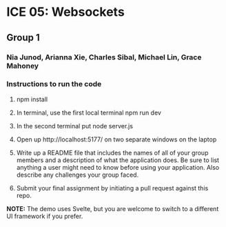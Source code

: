 # ICE 05: Websockets
## Group 1
### Nia Junod, Arianna Xie, Charles Sibal, Michael Lin, Grace Mahoney

### Instructions to run the code 
1. npm install
2. In terminal, use the first local terminal npm run dev
3. In the second terminal put node server.js
4. Open up http://localhost:5177/ on two separate windows on the laptop



7. Write up a README file that includes the names of all of your group members and a description of what the application does. Be sure to list anything a user might need to know before using your application. Also describe any challenges your group faced.

8. Submit your final assignment by initiating a pull request against this repo.

**NOTE:** The demo uses Svelte, but you are welcome to switch to a different UI framework if you prefer.
